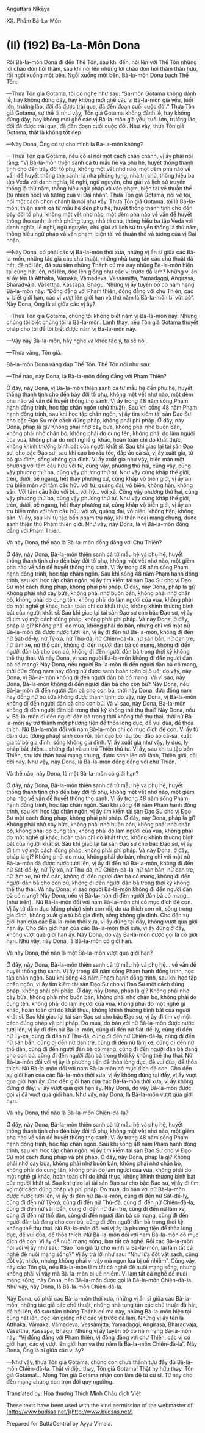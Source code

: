 Aṅguttara Nikāya

XX. Phẩm Bà-La-Môn

# (II) (192) Ba-La-Môn Dona

Rồi Bà-la-môn Dona đi đến Thế Tôn, sau khi đến, nói lên với Thế Tôn những lời chào đón hỏi thăm, sau khi nói lên những lời chào đón hỏi thăm thân hữu, rồi ngồi xuống một bên. Ngồi xuống một bên, Bà-la-môn Dona bạch Thế Tôn:

—Thưa Tôn giả Gotama, tôi có nghe như sau: “Sa-môn Gotama không đảnh lễ, hay không đứng dậy, hay không mời ghế các vị Bà-la-môn già yếu, tuổi lớn, trưởng lão, đời đã được trải qua, đã đến đoạn cuối cuộc đời.” Thưa Tôn giả Gotama, sự thể là như vậy; Tôn giả Gotama không đảnh lễ, hay không đứng dậy, hay không mời ghế các vị Bà-la-môn già yếu, tuổi lớn, trưởng lão, đời đã được trải qua, đã đến đoạn cuối cuộc đời. Như vậy, thưa Tôn giả Gotama, thật là không tốt đẹp.

—Này Dona, Ông có tự cho mình là Bà-la-môn không?

—Thưa Tôn giả Gotama, nếu có ai nói một cách chân chánh, vị ấy phải nói rằng: “Vị Bà-la-môn thiện sanh cả từ mẫu hệ và phụ hệ, huyết thống thanh tịnh cho đến bảy đời tổ phụ, không một vết nhơ nào, một dèm pha nào về vấn đề huyết thống thọ sanh; là nhà phúng tụng, nhà trì chú, thông hiểu ba tập Vedà với danh nghĩa, lễ nghi, ngữ nguyên, chú giải và lịch sử truyền thống là thứ năm, thông hiểu ngữ pháp và văn phạm, biện tài về thuận thế (tự nhiên học) và tướng của vị Ðại nhân”. Thưa Tôn giả Gotama, nói về tôi, nói một cách chơn chánh là nói như vầy. Thưa Tôn giả Gotama, tôi là Bà-la-môn, thiện sanh cả từ mẫu hệ đến phụ hệ, huyết thống thanh tịnh cho đến bảy đời tổ phụ, không một vết nhơ nào, một dèm pha nào về vấn đề huyết thống thọ sanh; là nhà phúng tụng, nhà trì chú, thông hiểu ba tập Vedà với danh nghĩa, lễ nghi, ngữ nguyên, chú giải và lịch sử truyền thống là thứ năm, thông hiểu ngữ pháp và văn phạm, biện tài về thuận thế và tướng của vị Ðại nhân.

—Này Dona, có phải các vị Bà-la-môn thời xưa, những vị ẩn sĩ giữa các Bà-la-môn, những tác giả các chú thuật, những nhà tụng tán các chú thuật đã hát, đã nói lên, đã sưu tầm những Thánh cú mà nay những Bà-la-môn hiện tại cũng hát lên, nói lên, đọc lên giống như các vị trước đã làm? Những vị ẩn sĩ ấy tên là Atthaka, Vàmaka, Vàmadeva, Vessàmitta, Yamadaggi, Angìrasa, Bharadvàja, Vàsettha, Kassapa, Bhagu. Những vị ấy tuyên bố có năm hạng Bà-la-môn này: “Ðồng đẳng với Phạm thiên, đồng đẳng với chư Thiên, các vị biết giới hạn, các vị vượt lên giới hạn và thứ năm là Bà-la-môn bị vứt bỏ”. Này Dona, Ông là ai giữa các vị ấy?

—Thưa Tôn giả Gotama, chúng tôi không biết năm vị Bà-la-môn này. Nhưng chúng tôi biết chúng tôi là Bà-la-môn. Lành thay, nếu Tôn giả Gotama thuyết pháp cho tôi để tôi biết được năm vị Bà-la-môn này.

—Vậy này Bà-la-môn, hãy nghe và khéo tác ý, ta sẽ nói.

—Thưa vâng, Tôn giả.

Bà-la-môn Dona vâng đáp Thế Tôn. Thế Tôn nói như sau:

—Thế nào, này Dona, là Bà-la-môn đồng đẳng với Phạm Thiên?

Ở đây, này Dona, vị Bà-la-môn thiện sanh cả từ mẫu hệ đến phụ hệ, huyết thống thanh tịnh cho đến bảy đời tổ phụ, không một vết nhơ nào, một dèm pha nào về vấn đề huyết thống thọ sanh. Vị ấy trong 48 năm sống Phạm hạnh đồng trinh, học tập chân ngôn (chú thuật). Sau khi sống 48 năm Phạm hạnh đồng trinh, sau khi học tập chân ngôn, vị ấy tìm kiếm tài sản Ðạo Sư cho bậc Ðạo Sư một cách đúng pháp, không phải phi pháp. Ở đây, này Dona, pháp là gì? Không phải nhờ cày bừa, không phải nhờ buôn bán, không phải nhờ chăn bò, không phải do cung tên, không phải do làm người của vua, không phải do một nghề gì khác, hoàn toàn chỉ do khất thực, không khinh thường bình bát của người khất sĩ. Sau khi giao lại tài sản Ðạo sư, cho bậc Ðạo sư, sau khi cạo bỏ râu tóc, đắp áo cà sà, vị ấy xuất gia, từ bỏ gia đình, sống không gia đình. Vị ấy xuất gia như vậy, biến mãn một phương với tâm câu hữu với từ, cũng vậy, phương thứ hai, cũng vậy, cũng vậy phương thứ ba, cũng vậy phương thứ tư. Như vậy cùng khắp thế giới, trên, dưới, bề ngang, hết thảy phương xứ, cùng khắp vô biên giới, vị ấy an trú biến mãn với tâm câu hữu với từ, quảng đại, vô biên, không hận, không sân. Với tâm câu hữu với bi... với hỷ... với xả. Cũng vậy phương thứ hai, cũng vậy phương thứ ba, cũng vậy phương thứ tư. Như vậy cùng khắp thế giới, trên, dưới, bề ngang, hết thảy phương xứ, cùng khắp vô biên giới, vị ấy an trú biến mãn với tâm câu hữu với xã, quảng đại, vô biên, không hận, không sân. Vị ấy, sau khi tụ tập bốn phạm trú này, khi thân hoại mạng chung, được sanh thiện thú Phạm thiên giới. Như vậy, này Dona, là vị Bà-la-môn đồng đẳng với Phạm Thiên.

Và này Dona, thế nào là Bà-la-môn đồng đẳng với Chư Thiên?

Ở đây, này Dona, Bà-la-môn thiện sanh cả tử mẫu hệ và phụ hệ, huyết thống thanh tịnh cho đến bảy đời tổ phụ, không một vết nhơ nào, một gièm pha nào về vấn đề huyết thống thọ sanh. Vị ấy trong 48 năm sống Phạm hạnh đồng trinh, học tập châm ngôn. Sau khi sống 48 năm Phạm hạnh đồng trinh, sau khi học tập chân ngôn, vị ấy tìm kiếm tài sản Ðạo Sư cho vị Ðạo Sư một cách đúng pháp, không phải phi pháp. Ở đây, này Dona, pháp là gì? Không phải nhờ cày bừa, không phải nhờ buôn bán, không phải nhờ chăn bò, không phải do cung tên, không phải do làm người của vua, không phải do một nghề gì khác, hoàn toàn chỉ do khất thực, không khinh thường bình bát của người khất sĩ. Sau khi giao lại tài sản Ðạo sư cho bậc Ðạo sư, vị ấy đi tìm vợ một cách đúng pháp, không phải phi pháp. Và này Dona, ở đây, pháp là gì? Không phải do mua, không phải do bán, nhưng chỉ với một nữ Bà-la-môn đã được nước tưới lên, vị ấy đi đến nữ Bà-la-môn, không đi đến nữ Sát-đế-lỵ, nữ Tỳ-xá, nữ Thủ-đà, nữ Chiên-đà-la, nữ săn bắn, nữ đan tre, nữ làm xe, nữ thổ dân, không đi đến người đàn bà có mang, không đi đến người đàn bà cho con bú, không đi đến người đàn bà trong thời kỳ không thể thụ thai. Và này Dona, vì sao người Bà-la-môn không đi đến người đàn bà có mang? Này Dona, nếu người Bà-la-môn đi đến người đàn bà có mang, thời đứa đồng nam hay đồng nữ được sanh hoàn toàn bị ô uế; do vậy, này Dona, vị Bà-la-môn không đi đến người đàn bà có mang. Và vì sao, này Dona, Bà-la-môn không đi đến người đàn bà cho con bú? Này Dona, nếu Bà-la-môn đi đến người đàn bà cho con bú, thời này Dona, đứa đồng nam hay đồng nữ bú sữa không được thanh tịnh; do vậy, này Dona, vị Bà-la-môn không đi đến người đàn bà cho con bú. Và vì sao, này Dona, Bà-la-môn không đi đến người đàn bà trong thời kỳ không thể thụ thai? Này Dona, nếu vị Bà-la-môn đi đến người đàn bà trong thời không thể thụ thai, thời nữ Bà-la-môn ấy trở thành một phương tiện để thỏa lòng dục, để vui đùa, để thỏa thích. Nữ Bà-la-môn đối với nam Bà-la-môn chỉ có mục đích đẻ con. Vị ấy từ dâm dục (đúng pháp) sinh con rồi, liền cạo bỏ râu tóc, đắp áo cà-sa, xuất gia từ bỏ gia đình, sống không gia đình. Vị ấy xuất gia như vậy, ly dục, ly pháp bất thiện... chứng đạt và an trú Thiền thứ tư. Vị ấy, sau khi tu tập bốn Thiền, sau khi thân hoại mạng chung, được sanh lên cõi lành, Thiên giới, cõi đời này. Như vậy, này Dona, là Bà-la-môn đồng đẳng với chư Thiên.

Và thế nào, này Dona, là một Bà-la-môn có giới hạn?

Ở đây, này Dona, Bà-la-môn thiện sanh cả từ mẫu hệ và phụ hệ, huyết thống thanh tịnh cho đến bảy đời tổ phụ, không một vết nhơ nào, một gièm pha nào về vấn đề huyết thống thọ sanh. Vị ấy trong 48 năm sống Phạm hạnh đồng trinh, học tập chân ngôn. Sau khi sống 48 năm Phạm hạnh đồng trinh, sau khi học tập chân ngôn, vị ấy tìm kiếm tài sản Ðạo Sư cho vị Ðạo Sư một cách đúng pháp, không phải phi pháp. Ở đây, này Dona, pháp là gì? Không phải nhờ cày bừa, không phải nhờ buôn bán, không phải nhờ chăn bò, không phải do cung tên, không phải do làm người của vua, không phải do một nghề gì khác, hoàn toàn chỉ do khất thực, không khinh thường bình bát của người khất sĩ. Sau khi giao lại tài sản Ðạo sư cho bậc Ðạo sư, vị ấy đi tìm vợ một cách đúng pháp, không phải phi pháp. Và này Dona, ở đây, pháp là gì? Không phải do mua, không phải do bán, nhưng chỉ với một nữ Bà-la-môn đã được nước tưới lên, vị ấy đi đến nữ Bà-la-môn, không đi đến nữ Sát-đế-lỵ, nữ Tỳ-xá, nữ Thủ-đà, nữ Chiên-đà-la, nữ săn bắn, nữ đan tre, nữ làm xe, nữ thổ dân, không đi đến người đàn bà có mang, không đi đến người đàn bà cho con bú, không đi đến người đàn bà trong thời kỳ không thể thụ thai. Và này Dona, vì sao người Bà-la-môn không đi đến người đàn bà có mang? Này Dona, nếu vị Bà-la-môn đi đến người đàn bà có mang...(như trên)...Nữ Bà-la-môn đối với nam Bà-la-môn chỉ có mục đích đẻ con. Vị ấy từ dâm dục (đúng pháp) sinh con rồi, do ưa thích con nít, sống trong gia đình, không xuất gia từ bỏ gia đình, sống không gia đình. Cho đến sự giới hạn của các Bà-la-môn thời xưa, vị ấy đứng tại đấy, không vượt qua giới hạn ấy. Cho đến giới hạn của các Bà-la-môn thời xưa, vị ấy đứng ở đấy, không vượt qua giới hạn ấy. Này Dona, do vậy Bà-la-môn được gọi là có giới hạn. Như vậy, này Dona, là Bà-la-môn có giới hạn.

Và này Dona, thế nào là một Bà-la-môn vượt qua giới hạn?

Ở đây, này Dona, Bà-la-môn thiện sanh cả từ mẫu hệ và phụ hệ... về vấn đề huyết thống thọ sanh. Vị ấy trong 48 năm sống Phạm hạnh đồng trinh, học tập chân ngôn. Sau khi sống 48 năm Phạm hạnh đồng trinh, sau khi học tập chân ngôn, vị ấy tìm kiếm tài sản Ðạo Sư cho vị Ðạo Sư một cách đúng pháp, không phải phi pháp. Ở đây, này Dona, pháp là gì? Không phải nhờ cày bừa, không phải nhờ buôn bán, không phải nhờ chăn bò, không phải do cung tên, không phải do làm người của vua, không phải do một nghề gì khác, hoàn toàn chỉ do khất thực, không khinh thường bình bát của người khất sĩ. Sau khi giao lại tài sản Ðạo sư cho bậc Ðạo sư, vị ấy đi tìm vợ một cách đúng pháp và phi pháp. Do mua, do bán với nữ Bà-la-môn được nước tưới lên, vị ấy đi đến nữ Bà-la-môn, cũng đi đến nữ Sát-đế-lỵ, cũng đi đến nữ Tỳ-xá, cũng đi đến nữ Thủ-đà, cũng đi đến nữ Chiên-đà-la, cũng đi đến nữ săn bắn, cũng đi đến nữ đan tre, cũng đi đến nữ làm xe, cũng đi đến nữ thổ dân, cũng đi đến người đàn bà có mang, cũng đi đến người đàn bà đang cho con bú, cũng đi đến người đàn bà trong thời kỳ không thể thụ thai. Nữ Bà-la-môn đối với vị ấy là phương tiện để thỏa lòng dục, để vui đùa, để thỏa thích. Nữ Bà-la-môn đối với nam Bà-la-môn có mục đích đẻ con. Cho đến sự giới hạn của các Bà-la-môn thời xưa, vị ấy không đứng tại đấy, vị ấy vượt qua giới hạn ấy. Cho đến giới hạn của các Bà-la-môn thời xưa, vị ấy không đứng ở đấy, vị ấy vượt qua giới hạn ấy. Này Dona, do vậy Bà-la-môn được gọi vị đã vượt qua giới hạn. Như vậy, này Dona, là Bà-la-môn vượt qua giới hạn.

Và này Dona, thế nào là Bà-la-môn Chiên-đà-la?

Ở đây, này Dona, Bà-la-môn thiện sanh cả từ mẫu hệ và phụ hệ, huyết thống thanh tịnh cho đến bảy đời tổ phụ, không một vết nhơ nào, một gièm pha nào về vấn đề huyết thống thọ sanh. Vị ấy trong 48 năm sống Phạm hạnh đồng trinh, học tập chân ngôn. Sau khi sống 48 năm Phạm hạnh đồng trinh, sau khi học tập chân ngôn, vị ấy tìm kiếm tài sản Ðạo Sư cho vị Ðạo Sư một cách đúng pháp và phi pháp. Ở đây, này Dona, pháp là gì? Không phải nhờ cày bừa, không phải nhờ buôn bán, không phải nhờ chăn bò, không phải do cung tên, không phải do làm người của vua, không phải do một nghề gì khác, hoàn toàn chỉ do khất thực, không khinh thường bình bát của người khất sĩ. Sau khi giao lại tài sản Ðạo sư cho bậc Ðạo sư, vị ấy đi tìm vợ một cách đúng pháp và phi pháp. Do mua, do bán với nữ Bà-la-môn được nước tưới lên, vị ấy đi đến nữ Bà-la-môn, cũng đi đến nữ Sát-đế-lỵ, cũng đi đến nữ Tỳ-xá, cũng đi đến nữ Thủ-đà, cũng đi đến nữ Chiên-đà-la, cũng đi đến nữ săn bắn, cũng đi đến nữ đan tre, cũng đi đến nữ làm xe, cũng đi đến nữ thổ dân, cũng đi đến người đàn bà có mang, cũng đi đến người đàn bà đang cho con bú, cũng đi đến người đàn bà trong thời kỳ không thể thụ thai. Nữ Bà-la-môn đối với vị ấy là phương tiện để thỏa lòng dục, để vui đùa, để thỏa thích. Nữ Bà-la-môn đối với nam Bà-la-môn có mục đích đẻ con. Vị ấy để nuôi mạng sống, làm tất cả nghề. Rồi các Bà-la-môn nói với vị ấy như sau: “Sao Tôn giả tự cho mình là Bà-la-môn, lại làm tất cả nghề để nuôi mạng sống?” Vị ấy trả lời như sau: “Như lửa đốt vật sạch, cũng đốt vật nhớp, nhưng không phải vì vậy mà ngọn lửa bị uế nhiễm”. Cũng vậy, này các Tôn giả, nếu Bà-la-môn làm tất cả nghề để nuôi mạng sống, nhưng không phải vì vậy mà Bà-la-môn bị uế nhiễm. Vì làm tất cả nghề để nuôi mạng sống, này Dona, nên Bà-la-môn được gọi là Bà-la-môn Chiên-đà-la. Như vậy, này Dona, là Bà-la-môn Chiên-đà-la.

Này Dona, có phải các Bà-la-môn thời xưa, những vị ẩn sĩ giữa các Bà-la-môn, những tác giả các chú thuật, những nhà tụng tán các chú thuật đã hát, đã nói lên, đã sưu tầm những Thánh cú mà nay, những Bà-la-môn hiện tại cũng hát lên, đọc lên giống như các vị trước đã làm. Những vị ấy tên là Atthaka, Vàmaka, Vàmadeva, Vessàmitta, Yamadaggi, Angìrasa, Bhàradvàja, Vàsettha, Kassapa, Bhagu. Những vị ấy tuyên bố có năm hạng Bà-la-môn này: “Vị đồng đẳng với Phạm thiên, vị đồng đẳng với chư Thiên, các vị có giới hạn, các vị vượt lên giới hạn và thứ năm là Bà-la-môn Chiên-đà-la”. Này Dona, Ông là ai giữa các vị ấy?

—Như vậy, thưa Tôn giả Gotama, chúng con chưa thành tựu đầy đủ Bà-la-môn Chiên-đà-la. Thật vi diệu thay, Tôn giả Gotama! Thật hy hữu thay, Tôn giả Gotama!... Mong Tôn giả Gotama nhận con làm đệ tử cư sĩ. Từ nay cho đến mạng chung con trọn đời quy ngưỡng.

Translated by: Hòa thượng Thích Minh Châu dịch Việt

These texts have been used with the kind permission of the webmaster of [http://www.budsas.net/](http://www.budsas.net/)

Prepared for SuttaCentral by Ayya Vimala.